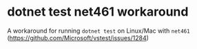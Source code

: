 # dotnet test net461 workaround
A workaround for running `dotnet test` on Linux/Mac with `net461` (https://github.com/Microsoft/vstest/issues/1284)
